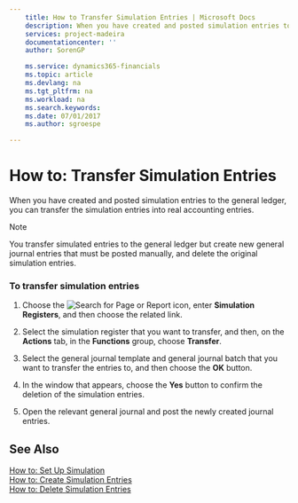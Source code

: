 ```yaml
---
    title: How to Transfer Simulation Entries | Microsoft Docs
    description: When you have created and posted simulation entries to the general ledger, you can transfer the simulation entries into real accounting entries.
    services: project-madeira
    documentationcenter: ''
    author: SorenGP

    ms.service: dynamics365-financials
    ms.topic: article
    ms.devlang: na
    ms.tgt_pltfrm: na
    ms.workload: na
    ms.search.keywords:
    ms.date: 07/01/2017
    ms.author: sgroespe

---
```

# How to: Transfer Simulation Entries
When you have created and posted simulation entries to the general ledger, you can transfer the simulation entries into real accounting entries.  
  
> [!NOTE]  
>  You transfer simulated entries to the general ledger but create new general journal entries that must be posted manually, and delete the original simulation entries.  
  
### To transfer simulation entries  
  
1.  Choose the ![Search for Page or Report](media/ui-search/search_small.png "Search for Page or Report icon") icon, enter **Simulation Registers**, and then choose the related link.  
  
2.  Select the simulation register that you want to transfer, and then, on the **Actions** tab, in the **Functions** group, choose **Transfer**.  
  
3.  Select the general journal template and general journal batch that you want to transfer the entries to, and then choose the **OK** button.  
  
4.  In the window that appears, choose the **Yes**  button to confirm the deletion of the simulation entries.  
  
5.  Open the relevant general journal and post the newly created journal entries.  
  
## See Also  
 [How to: Set Up Simulation](how-to-set-up-simulation.md)   
 [How to: Create Simulation Entries](how-to-create-simulation-entries.md)   
 [How to: Delete Simulation Entries](how-to-delete-simulation-entries.md)